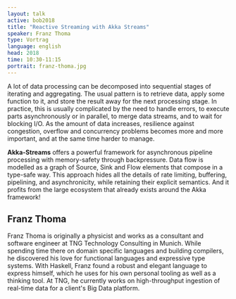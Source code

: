 ```yaml
---
layout: talk
active: bob2018
title: "Reactive Streaming with Akka Streams"
speaker: Franz Thoma
type: Vortrag
language: english
head: 2018
time: 10:30-11:15
portrait: franz-thoma.jpg
---
```


A lot of data processing can be decomposed into sequential stages of iterating
and aggregating. The usual pattern is to retrieve data, apply some function to
it, and store the result away for the next processing stage. In practice, this
is usually complicated by the need to handle errors, to execute parts
asynchronously or in parallel, to merge data streams, and to wait for blocking
I/O. As the amount of data increases, resilience against congestion, overflow
and concurrency problems becomes more and more important, and at the same time
harder to manage.

**Akka-Streams** offers a powerful framework for asynchronous pipeline
processing with memory-safety through backpressure. Data flow is modelled as a
graph of Source, Sink and Flow elements that compose in a type-safe way. This
approach hides all the details of rate limiting, buffering, pipelining, and
asynchronicity, while retaining their explicit semantics. And it profits from
the large ecosystem that already exists around the Akka framework!

## Franz Thoma

Franz Thoma is originally a physicist and works as a consultant and software
engineer at TNG Technology Consulting in Munich. While spending time there on
domain specific languages and building compilers, he discovered his love for
functional languages and expressive type systems. With Haskell, Franz found a
robust and elegant language to express himself, which he uses for his own
personal tooling as well as a thinking tool. At TNG, he currently works on
high-throughput ingestion of real-time data for a client's Big Data platform.
